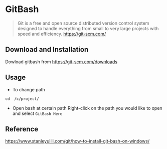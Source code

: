 # GitBash 
> Git is a free and open source distributed version control system designed to handle everything from small to very large projects with speed and efficiency.
https://git-scm.com/

## Download and Installation
Dowload gitbash from https://git-scm.com/downloads

## Usage
* To change path
``` 
cd  /c/project/
```
* Open bash at certain  path
Right-click on the path you would like to open and select `GitBash Here` 
  

## Reference 
https://www.stanleyulili.com/git/how-to-install-git-bash-on-windows/  
